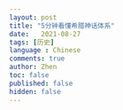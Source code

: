 ```yaml
---
layout: post
title: "5分钟看懂希腊神话体系"
date:   2021-08-27
tags: [历史]
language : Chinese
comments: true
author: Zhen
toc: false
published: false
hidden: false
---
```

<!--stackedit_data:
eyJoaXN0b3J5IjpbMTUwNTQyODI5XX0=
-->